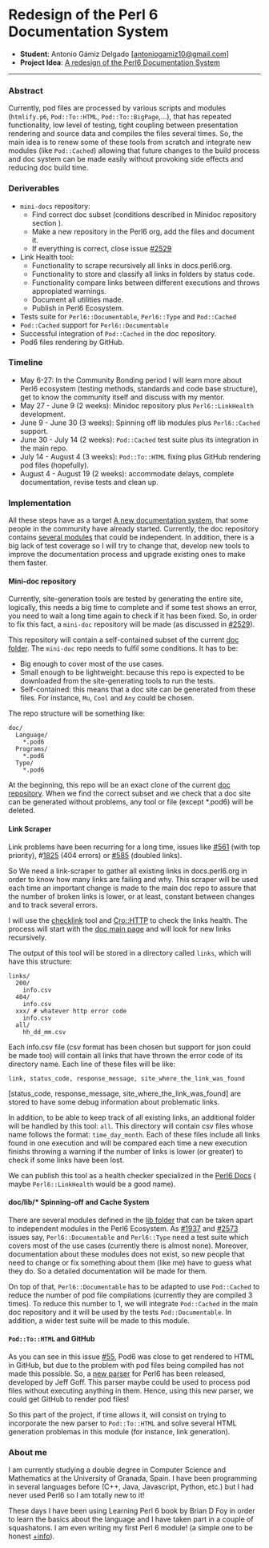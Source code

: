 # Redesign of the Perl 6 Documentation System

- **Student**: Antonio Gámiz Delgado [antoniogamiz10@gmail.com]
- **Project Idea**: [A redesign of the Perl6 Documentation System](https://github.com/perl6/doc/wiki/A-Redesign-of-the-Perl-6-Documentation-System)
---

### Abstract

Currently, pod files are processed by various scripts and modules (`htmlify.p6`,
`Pod::To::HTML`, `Pod::To::BigPage`,...), that has repeated functionality, low
level of testing, tight coupling between presentation rendering and source data
and compiles the files several times. So, the main idea is to renew some of these
tools from scratch and integrate new modules (like `Pod::Cached`) allowing that
future changes to the build process and doc system can be made easily without
provoking side effects and reducing doc build time.

### Deriverables

- `mini-docs` repository:
  - Find correct doc subset (conditions described in Minidoc repository section ).
  - Make a new repository in the Perl6 org, add the files and document it.
  - If everything is correct, close issue [#2529](https://github.com/perl6/doc/issues/2529)
- Link Health tool:
  - Functionality to scrape recursively all links in docs.perl6.org.
  - Functionality to store and classify all links in folders by status code.
  - Functionality compare links between different executions and throws appropiated warnings.
  - Document all utilities made.
  - Publish in Perl6 Ecosystem.
- Tests suite for `Perl6::Documentable`, `Perl6::Type` and `Pod::Cached`
- `Pod::Cached` support for `Perl6::Documentable`
- Successful integration of `Pod::Cached` in the doc repository.
- Pod6 files rendering by GitHub.

### Timeline

- May 6-27: In the Community Bonding period I will learn more about Perl6 ecosystem
  (testing methods, standards and code base structure), get to know the community itself
  and discuss with my mentor.
- May 27 - June 9 (2 weeks): Minidoc repository plus `Perl6::LinkHealth` development.
- June 9 - June 30 (3 weeks): Spinning off lib modules plus `Perl6::Cached` support.
- June 30 - July 14 (2 weeks): `Pod::Cached` test suite plus its integration in the main repo.
- July 14 - August 4 (3 weeks): `Pod::To::HTML` fixing plus GitHub rendering pod files (hopefully).
- August 4 - August 19 (2 weeks): accommodate delays, complete documentation, revise tests and clean up.

### Implementation

All these steps have as a target [A new documentation system](https://github.com/perl6/doc/wiki/A-Redesign-of-the-Perl-6-Documentation-System), that some people in the community have already started. Currently, the doc repository contains [several modules](https://github.com/perl6/doc/tree/master/lib) that could be independent. In addition, there is a big lack of test coverage so I will try to change that, develop new tools to improve the documentation process and upgrade
existing ones to make them faster.

#### Mini-doc repository

Currently, site-generation tools are tested by generating the entire site, logically, this needs a big time
to complete and if some test shows an error, you need to wait a long time again to check if it has been fixed.
So, in order to fix this fact, a `mini-doc` repository will be made (as discussed in [#2529](https://github.com/perl6/doc/issues/2529)).

This repository will contain a self-contained subset of the current [doc folder](https://github.com/perl6/doc/tree/master/doc). The `mini-doc` repo needs to fulfil some conditions.
It has to be:

* Big enough to cover most of the use cases.
* Small enough to be lightweight: because this repo is expected to be downloaded from the site-generating tools
  to run the tests.
* Self-contained: this means that a doc site can be generated from these files. For instance, `Mu`, `Cool`
and `Any` could be chosen.

The repo structure will be something like:

~~~
doc/
  Language/
    *.pod6
  Programs/
    *.pod6
  Type/
    *.pod6
~~~

At the beginning, this repo will be an exact clone of the current [doc repository](https://github.com/perl6/doc). 
When we find the correct  subset and we check that a doc site can be generated without problems, any tool or file 
(except \*.pod6) will be deleted.

#### Link Scraper


Link problems have been recurring for a long time, issues like [#561](https://github.com/perl6/doc/issues/561)
(with top priority), \#[1825](https://github.com/perl6/doc/issues/1825) (404 errors) or [#585](https://github.com/perl6/doc/issues/2529) (doubled links).

So We need a link-scraper to gather all existing links in docs.perl6.org in order to know how
many links are failing and why. This scraper will be used each time an important change is
made to the main doc repo to assure that the number of broken links is lower, or at least,
constant between changes and to track several errors.

I will use the [checklink](https://metacpan.org/pod/distribution/W3C-LinkChecker/bin/checklink.pod)
tool  and [Cro::HTTP](https://github.com/croservices/cro-http) to check the links health. The process will 
start with the [doc main page](https://docs.perl6.org/) and will look for new links recursively.

The output of this tool will be stored in a directory called `links`, which will have this structure: 

~~~
links/
  200/
    info.csv
  404/
    info.csv
  xxx/ # whatever http error code
    info.csv
  all/
    hh_dd_mm.csv
~~~

Each info.csv file (csv format has been chosen but support for json could be made too) will contain all links 
that have thrown the error code of its directory name. Each line of these files will be like:

~~~
link, status_code, response_message, site_where_the_link_was_found
~~~

[status_code, response_message, site_where_the_link_was_found] are stored to have some debug information about 
problematic links.

In addition, to be able to keep track of all existing links, an additional folder will be handled by this tool: 
`all`. This directory will contain csv files whose name follows the format: `time_day_month`. Each of these files
include all links found in one execution and will be compared each time a new execution finishs throwing a warning
if the number of links is lower (or greater) to check if some links have been lost.

We can publish this tool as a health checker specialized in the [Perl6 Docs](https://docs.perl6.org/) ( maybe
`Perl6::LinkHealth` would be a good name).

#### doc/lib/\* Spinning-off and Cache System

There are several modules defined in the [lib folder](https://github.com/perl6/doc/tree/master/lib) that can be taken apart to independent modules in the Perl6 Ecosystem. As [#1937](https://github.com/perl6/doc/issues/2529)
and [#2573](https://github.com/perl6/doc/issues/2529) issues say, `Perl6::Documentable` and
`Perl6::Type` need a test suite which covers most of the use cases (currently there is almost
none). Moreover, documentation about these modules does not exist, so new people that need to
change or fix something about them (like me) have to guess what they do. So a detailed
documentation will be made for them.

On top of that, `Perl6::Documentable` has to be adapted to use `Pod::Cached` to reduce the
number of pod file compilations (currently they are compiled 3 times). To reduce this number
to 1, we will integrate `Pod::Cached` in the main doc repository and it will be used by the tests
`Pod::Documentable`. In addition, a wider test suite will be made to this module.

#### `Pod::To::HTML` and GitHub

As you can see in this issue [#55](https://github.com/perl6/Pod-To-HTML/issues/55), Pod6 was
close to get rendered to HTML in GitHub, but due to the problem with pod files being compiled
has not made this possible. So, a [new parser](https://github.com/drforr/perl6-Perl6-Parser-Pure)
for Perl6 has been released, developed by Jeff Goff. This parser maybe could be used to process
pod files without executing anything in them. Hence, using this new parser, we could get GitHub
to render pod files!

So this part of the project, if time allows it, will consist on trying to incorporate the new
parser to `Pod::To::HTML` and solve several HTML generation problemas in this module (for instance,
link generation).

### About me

I am currently studying a double degree in Computer Science and Mathematics at the University of 
Granada, Spain. I have been programming in several languages before (C++, Java, Javascript, Python,
etc.) but I had never used Perl6 so I am totally new to it!

These days I have been using Learning Perl 6 book by Brian D Foy in order to learn the basics
about the language and I have taken part in a couple of squashatons. I am even writing my
first Perl 6 module! (a simple one to be honest [+info](https://github.com/antoniogamiz/Math-ConvergenceMethods)).
